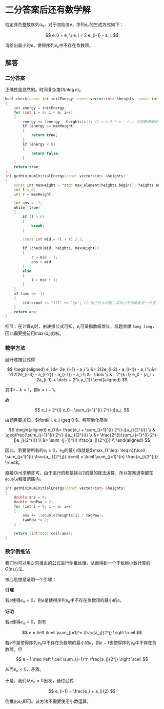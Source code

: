 # 二分答案后还有数学解

给定非负整数序列$a_n$，对于初始值$e$，序列$e_n$的生成方式如下：

$$
e_0 = e, \\
e_i = 2 e_{i-1} - a_i.
$$

请给出最小的$e$，使得序列$e_n$中不存在负数项。

## 解答

### 二分答案

正确性是显然的。时间复杂度$O(n \log n)$。

```cpp
bool check(const int initEnergy, const vector<int> &heights, const int maxHeight)
{
    int energy = initEnergy;
    for (int i = 0; i < n; i++)
    {
        energy += (energy - heights[i]); // e = 2 * e - h_i 会指数级增长！小心溢出！
        if (energy >= maxHeight)
        {
            return true;
        }
        if (energy < 0)
        {
            return false;
        }
    }
    return true;
}
int getMinimumInitialEnergy(const vector<int> &heights)
{
    const int maxHeight = *std::max_element(heights.begin(), heights.end());
    int l = 0;
    int r = maxHeight;

    int ans = -1;
    while (true)
    {
        if (l > r)
        {
            break;
        }

        const int mid = (l + r) / 2;
  
        if (check(mid, heights, maxHeight))
        {
            r = mid - 1;
            ans = mid;
        }
        else
        {
            l = mid + 1;
        }
    }
    if (ans == -1)
    {
        std::cout << "???" << "\n"; // 出了什么问题，实际上不可能走这一分支
    }
    return ans;
}
```

细节：在计算$e_i$时，由递推公式可知，$e_i$可呈指数级增长，坑题会爆 `long long`，因此需要提前用$\max(a_i)$剪枝。

### 数学方法

展开递推公式得

$$
\begin{aligned}
e_i &= 2e_{i-1} - a_i \\
    &= 2(2e_{i-2} - a_{i-1}) - a_i \\
    &= 2(2(2e_{i-3} - a_{i-2}) - a_{i-1}) - a_i \\
    &= \dots \\
    &= 2^{k+1} e_0 - (a_i + 2a_{i-1} + \dots + 2^k a_{1})
\end{aligned}
$$

其中$i - k = 1$，即$k = i - 1$。

故

$$
e_i = 2^{i} e_0 - \sum_{j=1}^{i} 2^{i-j}a_j.
$$

由题目要求知，$\forall i, e_i \geq 0 $。移项后化简得

$$
\begin{aligned}
e_0 &= \frac{e_i + \sum_{j=1}^{i} 2^{i-j}a_j}{2^{i}} \\
& \geq\frac{\sum_{j=1}^{i} 2^{i-j}a_j}{2^{i}} \\
&= \frac{2^{i}\sum_{j=1}^{i} 2^{-j}a_j}{2^{i}} \\
&= \sum_{j=1}^{i} \frac{a_j}{2^{j}} \\
\end{aligned}
$$

因此，若要使所有的$e_i \geq 0$，$e_0$的最小值就是$\max_{1 \leq i \leq n}(\lceil \sum_{j=1}^{i} \frac{a_j}{2^{j}} \rceil) = \lceil \sum_{j=1}^{n} \frac{a_j}{2^{j}} \rceil$。

直接$O(n)$求解即可，由于进行的都是除以2的幂的除法运算，所以答案通常都在 `double`精度范围内。

```cpp
int getMinimumInitialEnergy(const vector<int> &heights)
{
    double ans = 0;
    double twoPow = 2;
    for (int i = 0; i < n; i++)
    {
        ans += ((double)heights[i] / twoPow);
        twoPow *= 2;
    }

    return (int)std::ceil(ans);
}
```

### 数学倒推法

我们也可以用之前推出的公式进行倒推处理，从而得到一个不依赖小数计算的$O(n)$方法。

核心思想是证明一个引理：

**引理**

若$e$使得$e_n = 0$，则$e$是使得序列$e_n$中不存在负数项的最小的$e$。

**证明**

若$e$使得$e_n = 0$，则有

$$
e = \left \lceil \sum_{j=1}^n \frac{a_j}{2^j} \right \rceil
$$

若$e$不是使得序列$e_n$中不存在负数项的最小的$e$，则$e-1$也使得序列$e_n$中不存在负数项。但

$$
e - 1 \neq \left \lceil \sum_{j=1}^n \frac{a_j}{2^j} \right \rceil
$$

从而$e_n < 0$，矛盾。

于是，我们从$e_n=0$出发，通过公式

$$
e_{i-1} = \frac{e_i + a_i}{2}
$$

倒推出$e_0$即可。该方法不需要使用小数运算。
